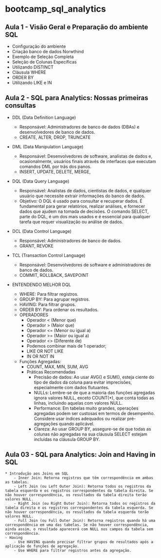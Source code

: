 # bootcamp_sql_analytics

## Aula 1 - Visão Geral e Preparação do ambiente SQL
* Configuração do ambiente
* Criação banco de dados Norwthind
* Exemplo de Seleção Completa
* Seleção de Colunas Específicas
* Utilizando DISTINCT
* Cláusula WHERE
* ORDER BY
* Utilizando LIKE e IN

## Aula 2 - SQL para Analytics: Nossas primeiras consultas
* DDL (Data Definition Language)
    - Responsável: Administradores de banco de dados (DBAs) e desenvolvedores de banco de dados.
    - CREATE, ALTER, DROP, TRUNCATE

* DML (Data Manipulation Language)
    - Responsável: Desenvolvedores de software, analistas de dados e, ocasionalmente, usuários finais através de interfaces que executam comandos DML por trás dos panos.
    - INSERT, UPDATE, DELETE, MERGE, 

* DQL (Data Query Language)
    - Responsável: Analistas de dados, cientistas de dados, e qualquer usuário que necessite extrair informações do banco de dados.
    - Objetivo: O DQL é usado para consultar e recuperar dados. É fundamental para gerar relatórios, realizar análises, e fornecer dados que ajudem na tomada de decisões. O comando SELECT, parte do DQL, é um dos mais usados e é essencial para qualquer tarefa que requer visualização ou análise de dados.

* DCL (Data Control Language)
    - Responsável: Administradores de banco de dados.
    - GRANT, REVOKE

* TCL (Transaction Control Language)
    - Responsável: Desenvolvedores de software e administradores de banco de dados.
    - COMMIT, ROLLBACK, SAVEPOINT

* ENTENDENDO MELHOR DQL
    - WHERE: Para filtrar registros.
    - GROUP BY: Para agrupar registros.
    - HAVING: Para filtrar grupos.
    - ORDER BY: Para ordenar os resultados.
    - OPERADORES
        - Operador < (Menor que)
        - Operador > (Maior que)
        - Operador <= (Menor ou igual a)
        - Operador >= (Maior ou igual a)
        - Operador <> (Diferente de)
        - Podemos combinar mais de 1 operador;
        - LIKE OR NOT LIKE
        - IN OR NOT IN
    - Funções Agregadas:
        - COUNT, MAX, MIN, SUM, AVG
        - Práticas Recomendadas
            - Precisão de dados: Ao usar AVG() e SUM(), esteja ciente do tipo de dados da coluna para evitar imprecisões, especialmente com dados flutuantes.
            -   NULLs: Lembre-se de que a maioria das funções agregadas ignora valores NULL, exceto COUNT(*), que conta todas as linhas, incluindo aquelas com valores NULL.
            - Performance: Em tabelas muito grandes, operações agregadas podem ser custosas em termos de desempenho. Considere usar índices adequados ou realizar pré-agregações quando aplicável.
            - Clareza: Ao usar GROUP BY, assegure-se de que todas as colunas não agregadas na sua cláusula SELECT estejam incluídas na cláusula GROUP BY.


## Aula 03 - SQL para Analytics: Join and Having in SQL
    * Introdução aos Joins em SQL
        - Inner Join: Retorna registros que têm correspondência em ambas as tabelas.
        - Left Join (ou Left Outer Join): Retorna todos os registros da tabela esquerda e os registros correspondentes da tabela direita. Se não houver correspondência, os resultados da tabela direita terão valores NULL.
        - Right Join (ou Right Outer Join): Retorna todos os registros da tabela direita e os registros correspondentes da tabela esquerda. Se não houver correspondência, os resultados da tabela esquerda terão valores NULL.
        - Full Join (ou Full Outer Join): Retorna registros quando há uma correspondência em uma das tabelas. Se não houver correspondência, ainda assim, o resultado aparecerá com NULL nos campos da tabela sem correspondência.
    - Having
        - Use HAVING quando precisar filtrar grupos de resultados após a aplicação de funções de agregação. 
        - Use WHERE para filtrar registros antes da agregação.



